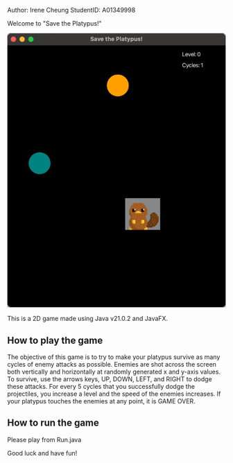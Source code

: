 Author: Irene Cheung
StudentID: A01349998

Welcome to "Save the Platypus!"

![img.png](img.png)

This is a 2D game made using Java v21.0.2 and JavaFX. 


## How to play the game

The objective of this game is to try to make your platypus survive as many cycles of enemy attacks as possible. 
Enemies are shot across the screen both vertically and horizontally at randomly generated x and y-axis values. To 
survive, use the arrows keys, UP, DOWN, LEFT, and RIGHT to dodge these attacks. For every 5 cycles that you 
successfully dodge the projectiles, you increase a level and the speed of the enemies increases. 
If your platypus touches the enemies at any point, it is GAME OVER.

## How to run the game
Please play from Run.java


Good luck and have fun!



